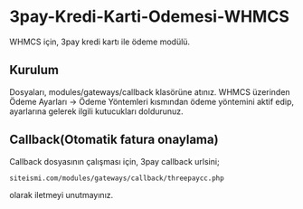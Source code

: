 # 3pay-Kredi-Karti-Odemesi-WHMCS
WHMCS için, 3pay kredi kartı ile ödeme modülü.

## Kurulum
Dosyaları, modules/gateways/callback klasörüne atınız.
WHMCS üzerinden Ödeme Ayarları -> Ödeme Yöntemleri kısmından ödeme yöntemini aktif edip, ayarlarına gelerek ilgili kutucukları doldurunuz.


## Callback(Otomatik fatura onaylama)
Callback dosyasının çalışması için, 3pay callback urlsini;

```
siteismi.com/modules/gateways/callback/threepaycc.php
```

olarak iletmeyi unutmayınız.
